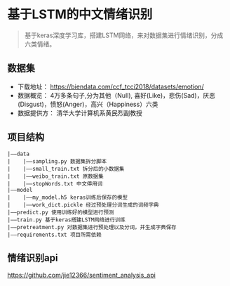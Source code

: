 # 基于LSTM的中文情绪识别

> 基于keras深度学习库，搭建LSTM网络，来对数据集进行情绪识别，分成六类情绪。

## 数据集
 - 下载地址： https://biendata.com/ccf_tcci2018/datasets/emotion/
 - 数据概览： 4万多条句子,分为其他（Null), 喜好(Like)，悲伤(Sad)，厌恶(Disgust)，愤怒(Anger)，高兴（Happiness）六类
 - 数据提供方： 清华大学计算机系黄民烈副教授

## 项目结构

```
|——data
|    |——sampling.py 数据集拆分脚本
|    |——small_train.txt 拆分后的小数据集
|    |——weibo_train.txt 原数据集
|    |——stopWords.txt 中文停用词
|——model
|    |——my_model.h5 keras训练后保存的模型
|    |——work_dict.pickle 经过预处理分词生成的词频字典
|——predict.py 使用训练好的模型进行预测
|——train.py 基于keras搭建LSTM网络进行训练
|——pretreatment.py 对数据集进行预处理以及分词，并生成字典保存
|——requirements.txt 项目所需依赖

```
## 情绪识别api
https://github.com/jie12366/sentiment_analysis_api
